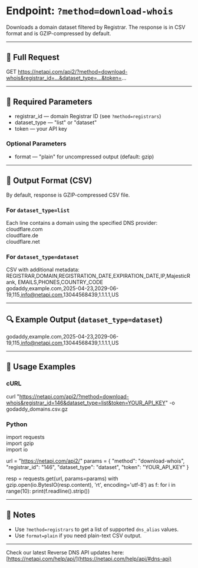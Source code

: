 # Endpoint: `?method=download-whois`

Downloads a domain dataset filtered by Registrar. The response is in CSV format and is GZIP-compressed by default.

---

## 🔗 Full Request

GET https://netapi.com/api2/?method=download-whois&registrar_id=...&dataset_type=...&token=...

---

## 🔧 Required Parameters

- registrar_id — domain Registrar ID (see `?method=registrars`)
- dataset_type — "list" or "dataset"
- token — your API key

### Optional Parameters

- format — "plain" for uncompressed output (default: gzip)

---

## 📄 Output Format (CSV)

By default, response is GZIP-compressed CSV file.

### For `dataset_type=list`

Each line contains a domain using the specified DNS provider:
cloudflare.com  
cloudflare.de  
cloudflare.net  

### For `dataset_type=dataset`

CSV with additional metadata:
REGISTRAR,DOMAIN,REGISTRATION_DATE,EXPIRATION_DATE,IP,MajesticRank, EMAILS,PHONES,COUNTRY_CODE  
godaddy,example.com,2025-04-23,2029-06-19,115,info@netapi.com,13044568439,1.1.1.1,US

---

## 🔍 Example Output (`dataset_type=dataset`)

godaddy,example.com,2025-04-23,2029-06-19,115,info@netapi.com,13044568439,1.1.1.1,US

---

## 🧪 Usage Examples

### cURL

curl "https://netapi.com/api2/?method=download-whois&registrar_id=146&dataset_type=list&token=YOUR_API_KEY" -o godaddy_domains.csv.gz

### Python

import requests  
import gzip  
import io

url = "https://netapi.com/api2/"
params = {
    "method": "download-whois",
    "registrar_id": "146",
    "dataset_type": "dataset",
    "token": "YOUR_API_KEY"
}

resp = requests.get(url, params=params)
with gzip.open(io.BytesIO(resp.content), 'rt', encoding='utf-8') as f:
    for i in range(10):
        print(f.readline().strip())

---

## 📌 Notes

- Use `?method=registrars` to get a list of supported `dns_alias` values.
- Use `format=plain` if you need plain-text CSV output.


---

Check our latest Reverse DNS API updates here: [https://netapi.com/help/api/](https://netapi.com/help/api/#dns-api)
